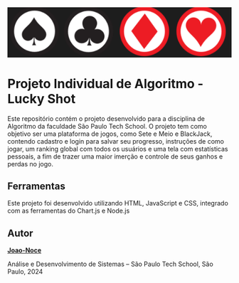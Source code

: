 <img src="./public/Assets/fixas.png" width="600px">

# Projeto Individual de Algoritmo - Lucky Shot

Este repositório contém o projeto desenvolvido para a disciplina de Algoritmo da faculdade São Paulo Tech School. O projeto tem como objetivo ser uma plataforma de jogos, como Sete e Meio e BlackJack, contendo cadastro e login para salvar seu progresso, instruções de como jogar, um ranking global com todos os usuários e uma tela com estatísticas pessoais, a fim de trazer uma maior imerção e controle de seus ganhos e perdas no jogo.

## Ferramentas

Este projeto foi desenvolvido utilizando HTML, JavaScript e CSS, integrado com as ferramentas do Chart.js e Node.js


## Autor

[**Joao-Noce**](https://github.com/Joao-Noce/Lucky-Shot)

Análise e Desenvolvimento de Sistemas – São Paulo Tech School, São Paulo, 2024
